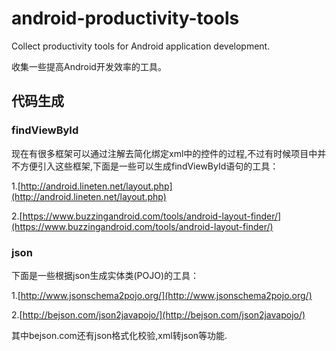 # android-productivity-tools
Collect productivity tools for Android application development.

收集一些提高Android开发效率的工具。

## 代码生成
### findViewById
现在有很多框架可以通过注解去简化绑定xml中的控件的过程,不过有时候项目中并不方便引入这些框架,下面是一些可以生成findViewById语句的工具：

1.[http://android.lineten.net/layout.php](http://android.lineten.net/layout.php)

2.[https://www.buzzingandroid.com/tools/android-layout-finder/](https://www.buzzingandroid.com/tools/android-layout-finder/)

### json
下面是一些根据json生成实体类(POJO)的工具：

1.[http://www.jsonschema2pojo.org/](http://www.jsonschema2pojo.org/)

2.[http://bejson.com/json2javapojo/](http://bejson.com/json2javapojo/)

其中bejson.com还有json格式化校验,xml转json等功能.

